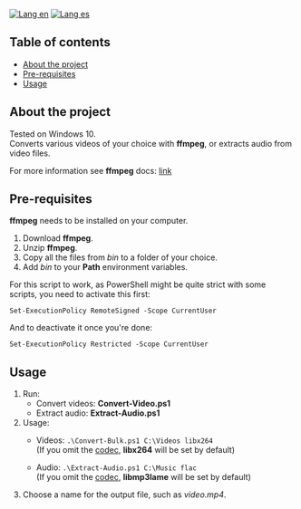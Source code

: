[![Lang en](https://img.shields.io/badge/lang-en-blue?style=flat)](https://github.com/ian-ani/Convert-Bulk/blob/main/README.md)
[![Lang es](https://img.shields.io/badge/lang-es-red?style=flat)](https://github.com/ian-ani/Convert-Bulk/blob/main/README.es.md)

## Table of contents

- [About the project](#About-the-project)
- [Pre-requisites](#Pre-requisites)
- [Usage](#Usage)

## About the project

Tested on Windows 10.  
Converts various videos of your choice with **ffmpeg**, or extracts audio from video files.

For more information see **ffmpeg** docs: [link](https://ffmpeg.org/ffmpeg.html)

## Pre-requisites

**ffmpeg** needs to be installed on your computer.

1. Download **ffmpeg**.
2. Unzip **ffmpeg**.
3. Copy all the files from *bin* to a folder of your choice.
4. Add *bin* to your **Path** environment variables.

For this script to work, as PowerShell might be quite strict with some scripts, you need to activate this first:

``Set-ExecutionPolicy RemoteSigned -Scope CurrentUser``

And to deactivate it once you're done:

``Set-ExecutionPolicy Restricted -Scope CurrentUser``

## Usage

1. Run:
    - Convert videos: **Convert-Video.ps1**
    - Extract audio: **Extract-Audio.ps1**
2. Usage:
    - Videos: `.\Convert-Bulk.ps1 C:\Videos libx264`   
    (If you omit the [codec](https://ffmpeg.org/ffmpeg-codecs.html#Video-Decoders), **libx264** will be set by default)

    - Audio: `.\Extract-Audio.ps1 C:\Music flac`  
    (If you omit the [codec](https://ffmpeg.org/ffmpeg-codecs.html#Audio-Encoders), **libmp3lame** will be set by default)
3. Choose a name for the output file, such as *video.mp4*.